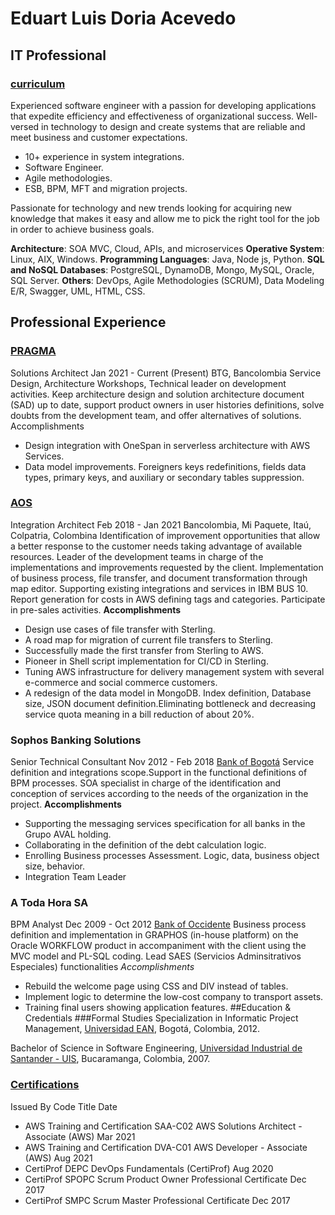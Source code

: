 # Eduart Luis Doria Acevedo
## IT Professional
### [curriculum](https://www.linkedin.com/in/eduartluis)

Experienced software engineer with a passion for developing applications that expedite efficiency and effectiveness of
organizational success. Well-versed in technology to design and create systems that are reliable and meet business and
customer expectations.
* 10+ experience in system integrations.
* Software Engineer.
* Agile methodologies.
* ESB, BPM, MFT and migration projects.

Passionate for technology and new trends looking for acquiring new knowledge that makes it easy and allow me to pick
the right tool for the job in order to achieve business goals.

**Architecture**: SOA MVC, Cloud, APIs, and microservices
**Operative System**: Linux, AIX, Windows.
**Programming Languages**: Java, Node js, Python.
**SQL and NoSQL Databases**: PostgreSQL, DynamoDB, Mongo, MySQL, Oracle, SQL Server.
**Others**: DevOps, Agile Methodologies (SCRUM), Data Modeling E/R, Swagger, UML, HTML, CSS.

## Professional Experience
### [PRAGMA](https://www.pragma.com.co/)
Solutions Architect Jan 2021 - Current (Present)
BTG, Bancolombia
Service Design, Architecture Workshops, Technical leader on development activities. Keep architecture design and
solution architecture document (SAD) up to date, support product owners in user histories definitions, solve doubts from
the development team, and offer alternatives of solutions.
Accomplishments
- Design integration with OneSpan in serverless architecture with AWS Services.
- Data model improvements. Foreigners keys redefinitions, fields data types, primary keys, and auxiliary or
secondary tables suppression.
### [AOS](https://www.aosinternational.us/en/)
Integration Architect Feb 2018 - Jan 2021
Bancolombia, Mi Paquete, Itaú, Colpatria, Colombina
Identification of improvement opportunities that allow a better response to the customer needs taking advantage of
available resources. Leader of the development teams in charge of the implementations and improvements requested by
the client. Implementation of business process, file transfer, and document transformation through map editor. Supporting
existing integrations and services in IBM BUS 10. Report generation for costs in AWS defining tags and categories.
Participate in pre-sales activities.
**Accomplishments**
- Design use cases of file transfer with Sterling.
- A road map for migration of current file transfers to Sterling.
- Successfully made the first transfer from Sterling to AWS.
- Pioneer in Shell script implementation for CI/CD in Sterling.
- Tuning AWS infrastructure for delivery management system with several e-commerce and social commerce
customers.
- A redesign of the data model in MongoDB. Index definition, Database size, JSON document definition.Eliminating
bottleneck and decreasing service quota meaning in a bill reduction of about 20%.
### Sophos Banking Solutions
Senior Technical Consultant Nov 2012 - Feb 2018
[Bank of Bogotá](https://www.bancodebogota.com/wps/portal/banco-de-bogota/bogota)
Service definition and integrations scope.Support in the functional definitions of BPM processes. SOA specialist in charge
of the identification and conception of services according to the needs of the organization in the project.
**Accomplishments**
- Supporting the messaging services specification for all banks in the Grupo AVAL holding.
- Collaborating in the definition of the debt calculation logic.
- Enrolling Business processes Assessment. Logic, data, business object size, behavior.
- Integration Team Leader
### A Toda Hora SA
BPM Analyst Dec 2009 - Oct 2012
[Bank of Occidente](https://www.bancodeoccidente.com.co/wps/portal/banco-de-occidente/bancodeoccidente/)
Business process definition and implementation in GRAPHOS (in-house platform) on the Oracle WORKFLOW product in
accompaniment with the client using the MVC model and PL-SQL coding. Lead SAES (Servicios Adminsitrativos
Especiales) functionalities
_Accomplishments_
- Rebuild the welcome page using CSS and DIV instead of tables.
- Implement logic to determine the low-cost company to transport assets.
- Training final users showing application features.
##Education & Credentials
###Formal Studies
Specialization in Informatic Project Management,
[Universidad EAN](https://universidadean.edu.co/),
Bogotá, Colombia, 2012.

Bachelor of Science in Software Engineering,
[Universidad Industrial de Santander - UIS](https://www.uis.edu.co/webUIS/es/index.jsp),
Bucaramanga, Colombia, 2007.
### [Certifications](https://www.credly.com/users/eduart.doria/badges) 
Issued By Code Title Date
* AWS Training and Certification SAA-C02 AWS Solutions Architect - Associate (AWS) Mar 2021
* AWS Training and Certification DVA-C01 AWS Developer - Associate (AWS) Aug 2021
* CertiProf DEPC DevOps Fundamentals (CertiProf) Aug 2020
* CertiProf SPOPC Scrum Product Owner Professional Certificate Dec 2017
* CertiProf SMPC Scrum Master Professional Certificate Dec 2017